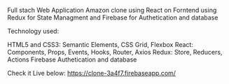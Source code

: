  Full stach Web Application Amazon clone using React on Forntend using Redux for State Managment and Firebase for Authetication and database

Technology used:

HTML5 and CSS3: Semantic Elements, CSS Grid, Flexbox
React: Components, Props, Events, Hooks, Router, Axios
Redux: Store, Reducers, Actions
Firebase Authetication and database

Check it Live below:
https://clone-3a4f7.firebaseapp.com/
